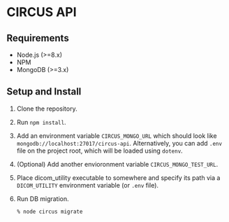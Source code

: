 # CIRCUS API

## Requirements

* Node.js (>=8.x)
* NPM
* MongoDB (>=3.x)

## Setup and Install

1. Clone the repository.

2. Run `npm install`.

3. Add an environment variable `CIRCUS_MONGO_URL` which should look like
   `mongodb://localhost:27017/circus-api`. Alternatively, you can add
   `.env` file on the project root, which will be loaded using `dotenv`.

4. (Optional) Add another envioronment variable `CIRCUS_MONGO_TEST_URL`.

5. Place dicom_utility executable to somewhere and specify its path
   via a `DICOM_UTILITY` environment variable (or `.env` file).

6. Run DB migration.
   ```
   % node circus migrate
   ```
